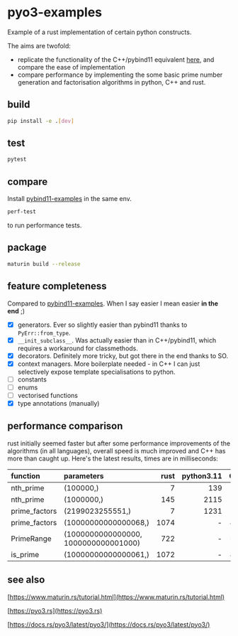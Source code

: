 # pyo3-examples

Example of a rust implementation of certain python constructs.

The aims are twofold:

- replicate the functionality of the C++/pybind11 equivalent [here](https://github.com/virgesmith/pybind11-examples), and compare the ease of implementation
- compare performance by implementing the some basic prime number generation and factorisation algorithms in python, C++ and rust.

## build

```sh
pip install -e .[dev]
```

## test

```sh
pytest
```

## compare

Install [pybind11-examples](https://github.com/virgesmith/pybind11-examples) in the same env.

```sh
perf-test
```

to run performance tests.

## package

```sh
maturin build --release
```

## feature completeness

Compared to [pybind11-examples](https://github.com/virgesmith/pybind11-examples). When I say easier I mean easier **in the end** ;)

- [X] generators. Ever so slightly easier than pybind11 thanks to `PyErr::from_type`.
- [X] `__init_subclass__`. Was actually easier than in C++/pybind11, which requires a workaround for classmethods.
- [X] decorators. Definitely more tricky, but got there in the end thanks to SO.
- [X] context managers. More boilerplate needed - in C++ I can just selectively expose template specialisations to python.
- [ ] constants
- [ ] enums
- [ ] vectorised functions
- [X] type annotations (manually)

## performance comparison

rust initially seemed faster but after some performance improvements of the algorithms (in all languages), overall speed is much improved and C++ has more than caught up. Here's the latest results, times are in milliseconds:

| function      | parameters                           |   rust |   python3.11 |   C++ |
|:--------------|:-------------------------------------|-------:|-------------:|------:|
| nth_prime     | (100000,)                            |      7 |          139 |     6 |
| nth_prime     | (1000000,)                           |    145 |         2115 |    81 |
| prime_factors | (2199023255551,)                     |      7 |         1231 |     7 |
| prime_factors | (10000000000000068,)                 |   1074 |            - |   844 |
| PrimeRange    | (1000000000000000, 1000000000001000) |    722 |            - |   533 |
| is_prime      | (10000000000000061,)                 |   1072 |            - |   855 |

## see also

[https://www.maturin.rs/tutorial.html](https://www.maturin.rs/tutorial.html)

[https://pyo3.rs](https://pyo3.rs)

[https://docs.rs/pyo3/latest/pyo3/](https://docs.rs/pyo3/latest/pyo3/)

